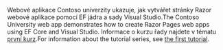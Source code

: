 <span data-ttu-id="be457-101">Webové aplikace Contoso univerzity ukazuje, jak vytvářet stránky Razor webové aplikace pomocí EF jádra a sady Visual Studio.</span><span class="sxs-lookup"><span data-stu-id="be457-101">The Contoso University web app demonstrates how to create Razor Pages web apps using EF Core and Visual Studio.</span></span> <span data-ttu-id="be457-102">Informace o kurzu řady najdete v tématu [první kurz](xref:data/ef-rp/intro).</span><span class="sxs-lookup"><span data-stu-id="be457-102">For information about the tutorial series, see [the first tutorial](xref:data/ef-rp/intro).</span></span>
